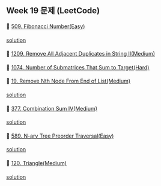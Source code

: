 ## Week 19 문제 (LeetCode)

####
👀 [509. Fibonacci Number(Easy)](https://leetcode.com/problems/fibonacci-number/)
####
[solution](https://github.com/KimHunJin/Study-Book/blob/master/algorithm/src/leetcode/LC_509.ts)

####
👀 [1209. Remove All Adjacent Duplicates in String II(Medium)](https://leetcode.com/problems/remove-all-adjacent-duplicates-in-string-ii/)
####
####
👀 [1074. Number of Submatrices That Sum to Target(Hard)](https://leetcode.com/problems/number-of-submatrices-that-sum-to-target/)
####
####
👀 [19. Remove Nth Node From End of List(Medium)](https://leetcode.com/problems/remove-nth-node-from-end-of-list/)
####
[solution](https://github.com/KimHunJin/Study-Book/blob/master/algorithm/src/leetcode/LC_19.ts)
####
👀 [377. Combination Sum IV(Medium)](https://leetcode.com/problems/combination-sum-iv/)
####
[solution](https://github.com/KimHunJin/Study-Book/blob/master/algorithm/src/leetcode/LC_377.ts)
####
👀 [589. N-ary Tree Preorder Traversal(Easy)](https://leetcode.com/problems/n-ary-tree-preorder-traversal/)
####
[solution](https://github.com/KimHunJin/Study-Book/blob/master/algorithm/src/leetcode/LC_589.ts)
####
👀 [120. Triangle(Medium)](https://leetcode.com/problems/triangle/)
####
[solution](https://github.com/KimHunJin/Study-Book/blob/master/algorithm/src/leetcode/LC_120.ts)
